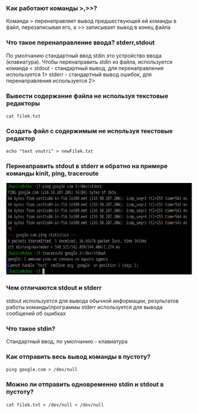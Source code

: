 ### Как работают команды >,>>?
Команда > перенаправляет вывод предшествующей ей команды в файл, перезаписывая его, а >> записывает вывод в конец файла

### Что такое перенаправление ввода? stderr,stdout
По умолчанию стандартный ввод stdin это устройство ввода (клавиатура). Чтобы перенаправить stdin из файла, используется команда <
stdout - стандартный вывод, для перенаправления используется 1>
stderr - стандартный вывод ошибок, для перенаправления используется 2>

### Вывести содержание файла не используя текстовые редакторы
```
cat filek.txt
```

### Создать файл с содержимым не используя текстовые редактор
```
echo "text vnutri" > newFilek.txt
```

### Пернеаправить stdout в stderr и обратно на примере команды kinit, ping, traceroute

![image6.png](images/image6.png)

### Чем отличаются stdout и stderr
stdout используется для вывода обычной информации, результатов работы команды\программы
stderr используется для вывода сообщений об ошибках

### Что такое stdin?
Стандартный ввод, по умолчанию - клавиатура

### Как отправить весь вывод команды в пустоту?
```
ping google.com > /dev/null
```

### Можно ли отправить одновременно stdin и stdout в пустоту?
```
cat filek.txt > /dev/null < /dev/null
```
